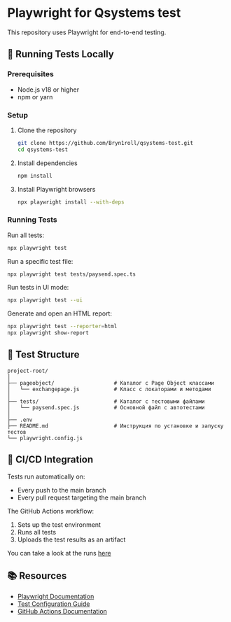 # Playwright for Qsystems test

This repository uses Playwright for end-to-end testing.

## 🏃 Running Tests Locally

### Prerequisites

- Node.js v18 or higher
- npm or yarn

### Setup

1. Clone the repository
   ```bash
   git clone https://github.com/Bryn1roll/qsystems-test.git
   cd qsystems-test
   ```

2. Install dependencies
   ```bash
   npm install
   ```

3. Install Playwright browsers
   ```bash
   npx playwright install --with-deps
   ```

### Running Tests

Run all tests:
```bash
npx playwright test
```

Run a specific test file:
```bash
npx playwright test tests/paysend.spec.ts
```

Run tests in UI mode:
```bash
npx playwright test --ui
```

Generate and open an HTML report:
```bash
npx playwright test --reporter=html
npx playwright show-report
```

## 📁 Test Structure

```
project-root/
│
├── pageobject/                   # Каталог с Page Object классами
│   └── exchangepage.js           # Класс с локаторами и методами
│
├── tests/                        # Каталог с тестовыми файлами
│   └── paysend.spec.js           # Основной файл с автотестами
│
├── .env                          
├── README.md                     # Инструкция по установке и запуску тестов
└── playwright.config.js          

```

## 🔄 CI/CD Integration

Tests run automatically on:
- Every push to the main branch
- Every pull request targeting the main branch

The GitHub Actions workflow:
1. Sets up the test environment
2. Runs all tests
3. Uploads the test results as an artifact

You can take a look at the runs [here](https://github.com/Bryn1roll/qsystems-test/actions/) 


## 📚 Resources

- [Playwright Documentation](https://playwright.dev/docs/intro)
- [Test Configuration Guide](https://playwright.dev/docs/test-configuration)
- [GitHub Actions Documentation](https://docs.github.com/en/actions)
